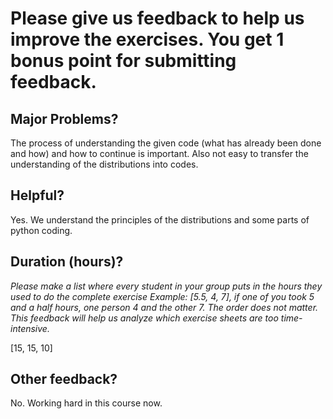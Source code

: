 # Please give us feedback to help us improve the exercises. You get 1 bonus point for submitting feedback.

## Major Problems?
The process of understanding the given code (what has already been done and how) and how to continue is important. Also not easy to transfer the understanding of the distributions into codes.


## Helpful?
Yes. We understand the principles of the distributions and some parts of python coding.


## Duration (hours)?

_Please make a list where every student in your group puts in the hours they used to do the complete exercise_
_Example: [5.5, 4, 7], if one of you took 5 and a half hours, one person 4 and the other 7. The order does not matter._
_This feedback will help us analyze which exercise sheets are too time-intensive._

[15, 15, 10]

## Other feedback?
No. Working hard in this course now.


